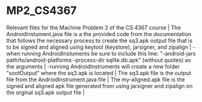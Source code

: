 # MP2_CS4367
Relevant files for the Machine Problem 2 of the CS 4367 course |
The AndroidInstument.java file is a the provided code from the documentation that follows the necessary process to create the sq3.apk output file that is to be signed and aligned using keytool (keystore), jarsigner, and zipalign |
-when running AndroidInstuments be sure to include this line: "-android-jars path/to/android-platforms -process-dir sqlite.db.apk" (without quotes) as the arguments |
-running AndroidInstruments will create a new folder "sootOutput" where the sq3.apk is located |
The sq3.apk file is the output file from the AndroidInstrument.java file |
The my-aligned.apk file is the signed and aligned apk file generated from using jarsigner and zipalign on the orginal sq3.apk output file |
